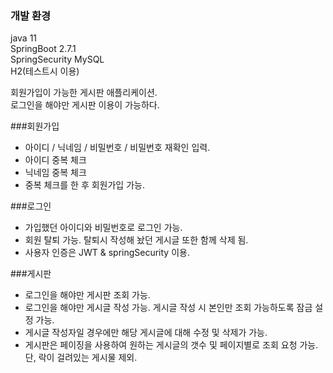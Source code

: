 ### 개발 환경 <br>
java 11 <br>
SpringBoot 2.7.1 <br>
SpringSecurity
MySQL <br>
H2(테스트시 이용) <br>

회원가입이 가능한 게시판 애플리케이션. <br>
로그인을 해야만 게시판 이용이 가능하다.


###회원가입 
- 아이디 / 닉네임 / 비밀번호 / 비밀번호 재확인 입력. 
- 아이디 중복 체크 
- 닉네임 중복 체크
- 중복 체크를 한 후 회원가입 가능.

###로그인
- 가입했던 아이디와 비밀번호로 로그인 가능.
- 회원 탈퇴 가능. 탈퇴시 작성해 놨던 게시글 또한 함께 삭제 됨.
- 사용자 인증은 JWT & springSecurity 이용.

###게시판
- 로그인을 해야만 게시판 조회 가능.
- 로그인을 해야만 게시글 작성 가능. 게시글 작성 시 본인만 조회 가능하도록 잠금 설정 가능.
- 게시글 작성자일 경우에만 해당 게시글에 대해 수정 및 삭제가 가능.
- 게시판은 페이징을 사용하여 원하는 게시글의 갯수 및 페이지별로 조회 요청 가능. 단, 락이 걸려있는 게시물 제외.






